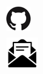 [![GitHub](images/GitHub-Mark-64px.png)](https://github.com/makk4)

<a href="mailto:manuel.kl900@gmail.com?Subject=" target="_top"><img src="images/icons8-email-open-100.png" width="84" height="84" title="write mail" alt="mail"></a>